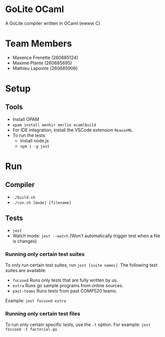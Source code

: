 # GoLite OCaml
A GoLite compiler written in OCaml (ewww C)

# Team Members
* Maxence Frenette (260685124)
* Maxime Plante (260685695)
* Mathieu Lapointe (260685906)

# Setup
## Tools
* Install OPAM
* `opam install menhir merlin ocamlbuild`
* For IDE integration, install the VSCode extension `ReasonML`
* To run the tests
  * Install node.js
  * `npm i -g jest`
# Run
## Compiler
* `./build.sh` 
* `./run.sh [mode] [filename]`
## Tests
* `jest`
* Watch mode: `jest --watch` (Won't automatically trigger test when a file is changes)
### Running only certain test suites
To only run certain test suites, run `jest [suite names]`. The following test suites are available:
* `focused` Runs only tests that are fully written by us.
* `extra` Runs go sample programs from online sources.
* `past-teams` Runs tests from past COMP520 teams.

Example: `jest focused extra`
### Running only certain test files
To run only certain specific tests, use the `-t` option.
For example: `jest focused -t factorial.go`
